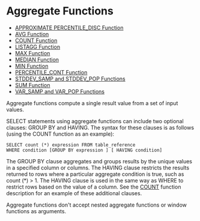 # Aggregate Functions<a name="c_Aggregate_Functions"></a>


+ [APPROXIMATE PERCENTILE\_DISC Function](r_APPROXIMATE_PERCENTILE_DISC.md)
+ [AVG Function](r_AVG.md)
+ [COUNT Function](r_COUNT.md)
+ [LISTAGG Function](r_LISTAGG.md)
+ [MAX Function](r_MAX.md)
+ [MEDIAN Function](r_MEDIAN.md)
+ [MIN Function](r_MIN.md)
+ [PERCENTILE\_CONT Function](r_PERCENTILE_CONT.md)
+ [STDDEV\_SAMP and STDDEV\_POP Functions](r_STDDEV_functions.md)
+ [SUM Function](r_SUM.md)
+ [VAR\_SAMP and VAR\_POP Functions](r_VARIANCE_functions.md)

Aggregate functions compute a single result value from a set of input values\. 

SELECT statements using aggregate functions can include two optional clauses: GROUP BY and HAVING\. The syntax for these clauses is as follows \(using the COUNT function as an example\): 

```
SELECT count (*) expression FROM table_reference
WHERE condition [GROUP BY expression ] [ HAVING condition]
```

The GROUP BY clause aggregates and groups results by the unique values in a specified column or columns\. The HAVING clause restricts the results returned to rows where a particular aggregate condition is true, such as count \(\*\) > 1\. The HAVING clause is used in the same way as WHERE to restrict rows based on the value of a column\. See the [COUNT](r_COUNT.md) function description for an example of these additional clauses\.

Aggregate functions don't accept nested aggregate functions or window functions as arguments\.